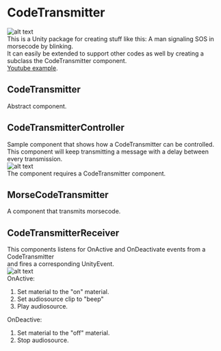 # CodeTransmitter
![alt text](https://i.imgur.com/PqU9sRA.gif)  
This is a Unity package for creating stuff like this:  A man signaling SOS in morsecode by blinking.  
It can easily be extended to support other codes as well by creating a subclass the CodeTransmitter component.  
[Youtube example](https://www.youtube.com/watch?v=CN8wYa_Jrjs).

## CodeTransmitter
Abstract component.

## CodeTransmitterController  
Sample component that shows how a CodeTransmitter can be controlled.  
This component will keep transmitting a message with a delay between every transmission.  
![alt text](https://i.imgur.com/1JZCD3K.png)  
The component requires a CodeTransmitter component.  

## MorseCodeTransmitter  
A component that transmits morsecode.  

## CodeTransmitterReceiver
This components listens for OnActive and OnDeactivate events from a CodeTransmitter  
and fires a corresponding UnityEvent.  
![alt text](https://i.imgur.com/iBwT15F.png)  
OnActive:  
1. Set material to the "on" material.
2. Set audiosource clip to "beep"
3. Play audiosource.

OnDeactive:  
1. Set material to the "off" material.
2. Stop audiosource.
